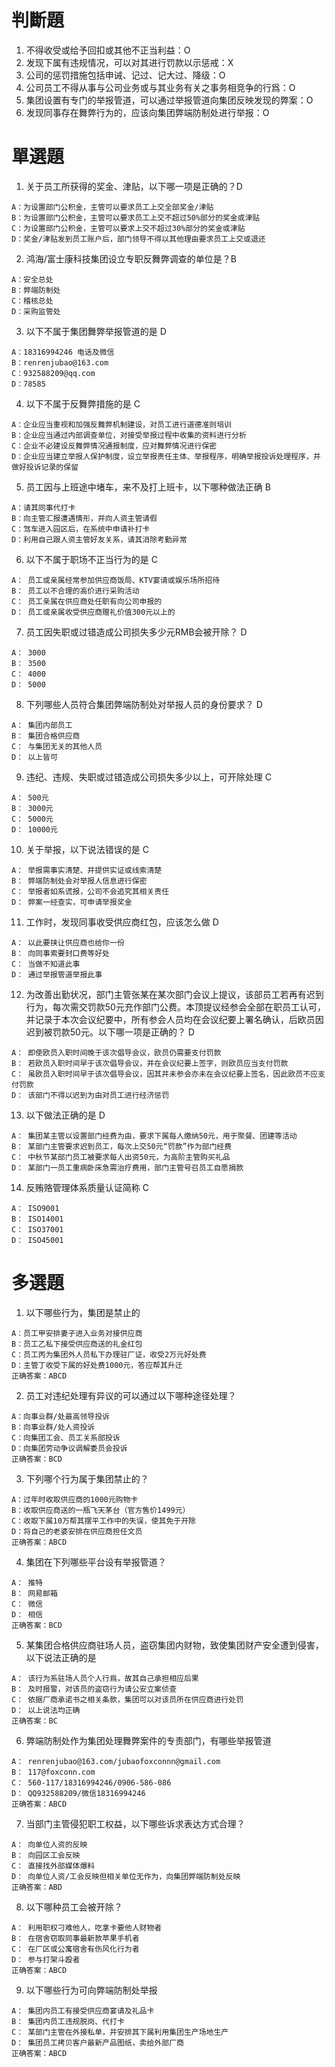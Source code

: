 # 判斷題
1. 不得收受或给予回扣或其他不正当利益：O
2. 发现下属有违规情况，可以对其进行罚款以示惩戒：X
3. 公司的惩罚措施包括申诫、记过、记大过、降级：O
4. 公司员工不得从事与公司业务或与其业务有关之事务相竞争的行爲：O
5. 集团设置有专门的举报管道，可以通过举报管道向集团反映发现的弊案：O
6. 发现同事存在舞弊行为的，应该向集团弊端防制处进行举报：O

# 單選題
1. 关于员工所获得的奖金、津贴，以下哪一项是正确的？D
```
A：为设置部门公积金，主管可以要求员工上交全部奖金/津贴
B：为设置部门公积金，主管可以要求员工上交不超过50%部分的奖金或津贴
C：为设置部门公积金，主管可以要求上交不超过30%部分的奖金或津贴
D：奖金/津贴发到员工账户后，部门领导不得以其他理由要求员工上交或退还
```

2. 鸿海/富士康科技集团设立专职反舞弊调查的单位是？B
```
A：安全总处
B：弊端防制处
C：稽核总处
D：采购监管处
```

3. 以下不属于集团舞弊举报管道的是 D
```
A：18316994246 电话及微信
B：renrenjubao@163.com
C：932588209@qq.com
D：78585
```

4. 以下不属于反舞弊措施的是 C
```
A：企业应当重视和加强反舞弊机制建设，对员工进行道德准则培训
B：企业应当通过内部调查单位，对接受举报过程中收集的资料进行分析
C：企业不必建设反舞弊情况通报制度，应对舞弊情况进行保密
D：企业应当建立举报人保护制度，设立举报责任主体、举报程序，明确举报投诉处理程序，并做好投诉记录的保留
```

5. 员工因与上班途中堵车，来不及打上班卡，以下哪种做法正确 B
```
A：请其同事代打卡
B：向主管汇报遭遇情形，并向人资主管请假
C：驾车进入园区后，在系统中申请补打卡
D：利用自己跟人资主管好友关系，请其消除考勤异常
```

6. 以下不属于职场不正当行为的是 C
```
A： 员工或亲属经常参加供应商饭局、KTV宴请或娱乐场所招待
B： 员工以不合理的高价进行采购活动
C： 员工亲属在供应商处任职有向公司申报的
D： 员工或亲属收受供应商赠礼价值300元以上的
```

7. 员工因失职或过错造成公司损失多少元RMB会被开除？ D
```
A： 3000
B： 3500
C： 4000
D： 5000
```

8. 下列哪些人员符合集团弊端防制处对举报人员的身份要求？ D
```
A： 集团内部员工
B： 集团合格供应商
C： 与集团无关的其他人员
D： 以上皆可
```

9. 违纪、违规、失职或过错造成公司损失多少以上，可开除处理 C
```
A： 500元
B： 3000元
C： 5000元
D： 10000元
```

10. 关于举报，以下说法错误的是 C
```
A： 举报需事实清楚、并提供实证或线索清楚
B： 弊端防制处会对举报人信息进行保密
C： 举报者如系谎报，公司不会追究其相关责任
D： 弊案一经查实，可申请举报奖金
```

11. 工作时，发现同事收受供应商红包，应该怎么做 D
```
A： 以此要挟让供应商也给你一份
B： 向同事索要封口费等好处
C： 当做不知道此事
D： 通过举报管道举报此事
```

12. 为改善出勤状况，部门主管张某在某次部门会议上提议，该部员工若再有迟到行为，每次需交罚款50元充作部门公费。本顶提议经参会全部在职员工认可，并记录于本次会议纪要中，所有参会人员均在会议纪要上署名确认，后欧员因迟到被罚款50元。以下哪一项是正确的？ D
```
A： 即使欧员入职时间晚于该次倡导会议，欧员仍需要支付罚款
B： 若欧员入职时间早于该次倡导会议，并在会议纪要上签字，则欧员应当支付罚款
C： 虽欧员入职时间早于该次倡导会议，因其并未参会亦未在会议纪要上签名，因此欧员不应支付罚款
D： 该部门不得以迟到为由对员工进行经济惩罚
```

13. 以下做法正确的是 D
```
A： 集团某主管以设置部门经费为由，要求下属每人缴纳50元，用于聚餐、团建等活动
B： 某部门主管要求迟到员工，每次上交50元“罚款”作为部门经费
C： 中秋节某部门员工被要求每人出资50元，为高阶主管购买礼品
D： 某部门一员工重病卧床急需治疗费用，部门主管号召员工自愿捐款
```

14. 反贿赂管理体系质量认证简称 C
```
A： ISO9001
B： ISO14001
C： ISO37001
D： ISO45001
```

# 多選題
1. 以下哪些行为，集团是禁止的
```
A：员工甲安排妻子进入业务对接供应商
B：员工乙私下接受供应商送的礼金红包
C：员工丙为集团外人员私下办理驻厂证，收受2万元好处费
D：主管丁收受下属的好处费1000元，答应帮其升迁
正确答案：ABCD
```

2. 员工对违纪处理有异议的可以通过以下哪种途径处理？
```
A：向事业群/处最高领导投诉
B：向事业群/处人资投诉
C：向集团工会、员工关系部投诉
D：向集团劳动争议调解委员会投诉
正确答案：BCD
```

3. 下列哪个行为属于集团禁止的？
```
A：过年时收取供应商的1000元购物卡
B：收取供应商送的一瓶飞天茅台（官方售价1499元）
C：收取下属10万帮其摆平工作中的失误，使其免于开除
D：将自己的老婆安排在供应商担任文员
正确答案：ABCD
```

4. 集团在下列哪些平台设有举报管道？
```
A： 推特
B： 网易邮箱
C： 微信
D： 相信
正确答案：BCD
```

5. 某集团合格供应商驻场人员，盗窃集团内财物，致使集团财产安全遭到侵害，以下说法正确的是
```
A： 该行为系驻场人员个人行爲，故其自己承担相应后果
B： 及时报警，对该员的盗窃行为请公安立案侦查
C： 依据厂商承诺书之相关条款，集团可以对该员所在供应商进行处罚
D： 以上说法均正确
正确答案：BC
```

6. 弊端防制处作为集团处理舞弊案件的专责部门，有哪些举报管道
```
A： renrenjubao@163.com/jubaofoxconnn@gmail.com
B： 117@foxconn.com
C： 560-117/18316994246/0906-586-086
D： QQ932588209/微信18316994246
正确答案：ABCD
```

7. 当部门主管侵犯职工权益，以下哪些诉求表达方式合理？
```
A： 向单位人资的反映
B： 向园区工会反映
C： 直接找外部媒体爆料
D： 向单位人资/工会反映但相关单位无作为，向集团弊端防制处反映
正确答案：ABD
```

8. 以下哪种员工会被开除？
```
A： 利用职权刁难他人，吃拿卡要他人财物者
B： 在宿舍窃取同事最新款苹果手机者
C： 在厂区或公寓宿舍有伤风化行为者
D： 参与打架斗殴者
正确答案：ABCD 
```

9. 以下哪些行为可向弊端防制处举报
```
A： 集团内员工有接受供应商宴请及礼品卡
B： 集团内员工违规脱岗、代打卡
C： 某部门主管在外接私单，并安排其下属利用集团生产场地生产
D： 集团员工拷贝客户最新产品图纸，卖给外部厂商
正确答案：ABCD
```
